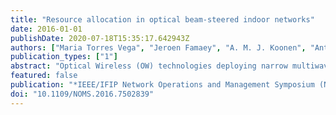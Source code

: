 ```yaml
---
title: "Resource allocation in optical beam-steered indoor networks"
date: 2016-01-01
publishDate: 2020-07-18T15:35:17.642943Z
authors: ["Maria Torres Vega", "Jeroen Famaey", "A. M. J. Koonen", "Antonio Liotta"]
publication_types: ["1"]
abstract: "Optical Wireless (OW) technologies deploying narrow multiwavelength light beams offer a promising alternative to traditional wireless indoor communications as they provide higher bandwidths and overcome the radio spectrum congestion typical of the 2.4 and 5GHz frequency bands. However, unlocking their full potential requires exploring novel control and management techniques. Specifically, there is a need for efficient and intelligent resource management and localization techniques that allot wavelengths and capacity to devices. In this paper we present a resource allocation model for one such indoor optical wireless approach, a Beam-steered Reconfigurable Optical-Wireless System for Energy-efficient communication (BROWSE). BROWSE aims to supply each user within a room with its own downstream infrared light beam with at least 10Gbps throughput, while providing a 60GHz radio channel upstream. Using Integer Linear Programming (ILP) techniques, we have designed and implemented a resource allocation model for the BROWSE OW downstream connection. The designed model optimises the trade-off between energy-consumption and throughput, while providing TDM capabilities to effectively serve densely deployed devices with a limited number of simultaneous available wavelengths. Through several test-scenarios we have assessed the model's performance, as well as its applicability to future ultra-high bandwidth video streaming applications."
featured: false
publication: "*IEEE/IFIP Network Operations and Management Symposium (NOMS)*"
doi: "10.1109/NOMS.2016.7502839"
---
```


